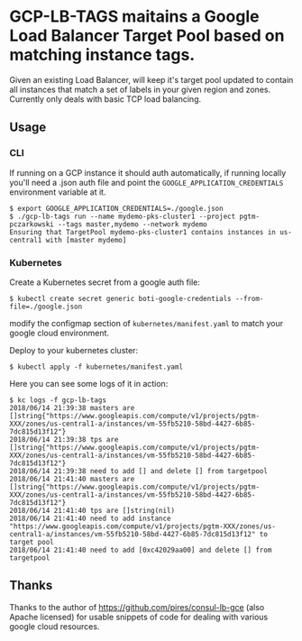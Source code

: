 # GCP-LB-TAGS maitains a Google Load Balancer Target Pool based on matching instance tags.

Given an existing Load Balancer, will keep it's target pool updated to contain all instances that match a set of labels in your given region and zones.  Currently only deals with basic TCP load balancing.

## Usage

### CLI

If running on a GCP instance it should auth automatically, if running locally you'll need a .json auth file and point the `GOOGLE_APPLICATION_CREDENTIALS` environment variable at it.

```
$ export GOOGLE_APPLICATION_CREDENTIALS=./google.json
$ ./gcp-lb-tags run --name mydemo-pks-cluster1 --project pgtm-pczarkowski --tags master,mydemo --network mydemo
Ensuring that TargetPool mydemo-pks-cluster1 contains instances in us-central1 with [master mydemo]
```

### Kubernetes

Create a Kubernetes secret from a google auth file:

```
$ kubectl create secret generic boti-google-credentials --from-file=./google.json
```

modify the configmap section of `kubernetes/manifest.yaml` to match your google cloud environment.

Deploy to your kubernetes cluster:

```
$ kubectl apply -f kubernetes/manifest.yaml
```

Here you can see some logs of it in action:

```
$ kc logs -f gcp-lb-tags
2018/06/14 21:39:38 masters are []string{"https://www.googleapis.com/compute/v1/projects/pgtm-XXX/zones/us-central1-a/instances/vm-55fb5210-58bd-4427-6b85-7dc815d13f12"}
2018/06/14 21:39:38 tps are []string{"https://www.googleapis.com/compute/v1/projects/pgtm-XXX/zones/us-central1-a/instances/vm-55fb5210-58bd-4427-6b85-7dc815d13f12"}
2018/06/14 21:39:38 need to add [] and delete [] from targetpool
2018/06/14 21:41:40 masters are []string{"https://www.googleapis.com/compute/v1/projects/pgtm-XXX/zones/us-central1-a/instances/vm-55fb5210-58bd-4427-6b85-7dc815d13f12"}
2018/06/14 21:41:40 tps are []string(nil)
2018/06/14 21:41:40 need to add instance "https://www.googleapis.com/compute/v1/projects/pgtm-XXX/zones/us-central1-a/instances/vm-55fb5210-58bd-4427-6b85-7dc815d13f12" to target pool
2018/06/14 21:41:40 need to add [0xc42029aa00] and delete [] from targetpool
```

## Thanks

Thanks to the author of https://github.com/pires/consul-lb-gce (also Apache licensed) for usable snippets of code for dealing with
various google cloud resources.